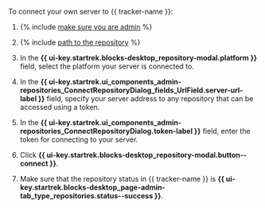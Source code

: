 To connect your own server to {{ tracker-name }}:

1. {% include [make sure you are admin](make-sure-admin.md) %}

1. {% include [path to the repository](repository-path.md) %}

1. In the **{{ ui-key.startrek.blocks-desktop_repository-modal.platform }}** field, select the platform your server is connected to.

1. In the **{{ ui-key.startrek.ui_components_admin-repositories_ConnectRepositoryDialog_fields_UrlField.server-url-label }}** field, specify your server address to any repository that can be accessed using a token.

1. In the **{{ ui-key.startrek.ui_components_admin-repositories_ConnectRepositoryDialog.token-label }}** field, enter the token for connecting to your server.

1. Click **{{ ui-key.startrek.blocks-desktop_repository-modal.button--connect }}**.

1. Make sure that the repository status in {{ tracker-name }} is **{{ ui-key.startrek.blocks-desktop_page-admin-tab_type_repositories.status--success }}**.
